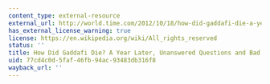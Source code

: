 ```yaml
---
content_type: external-resource
external_url: http://world.time.com/2012/10/18/how-did-gaddafi-die-a-year-later-unanswered-questions-and-bad-blood/
has_external_license_warning: true
license: https://en.wikipedia.org/wiki/All_rights_reserved
status: ''
title: How Did Gaddafi Die? A Year Later, Unanswered Questions and Bad Blood
uid: 77cd4c0d-5faf-46fb-94ac-93483db316f8
wayback_url: ''
---
```

